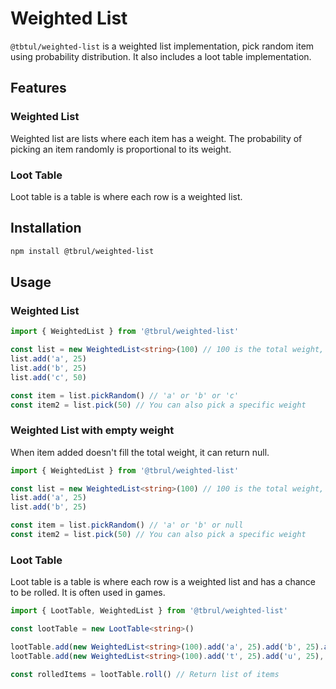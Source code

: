 # Weighted List

`@tbtul/weighted-list` is a weighted list implementation, pick random item using probability distribution. It also includes a loot table implementation.

## Features

### Weighted List

Weighted list are lists where each item has a weight. The probability of picking an item randomly is proportional to its weight.

### Loot Table

Loot table is a table is where each row is a weighted list.

## Installation

```bash
npm install @tbrul/weighted-list
```

## Usage

### Weighted List

```ts
import { WeightedList } from '@tbrul/weighted-list'

const list = new WeightedList<string>(100) // 100 is the total weight, default is 100
list.add('a', 25)
list.add('b', 25)
list.add('c', 50)

const item = list.pickRandom() // 'a' or 'b' or 'c'
const item2 = list.pick(50) // You can also pick a specific weight
```

### Weighted List with empty weight

When item added doesn't fill the total weight, it can return null.

```ts
import { WeightedList } from '@tbrul/weighted-list'

const list = new WeightedList<string>(100) // 100 is the total weight, default is 100
list.add('a', 25)
list.add('b', 25)

const item = list.pickRandom() // 'a' or 'b' or null
const item2 = list.pick(50) // You can also pick a specific weight
```

### Loot Table

Loot table is a table is where each row is a weighted list and has a chance to be rolled. It is often used in games.

```ts
import { LootTable, WeightedList } from '@tbrul/weighted-list'

const lootTable = new LootTable<string>()

lootTable.add(new WeightedList<string>(100).add('a', 25).add('b', 25).add('c', 50), 100)
lootTable.add(new WeightedList<string>(100).add('t', 25).add('u', 25), 50)

const rolledItems = lootTable.roll() // Return list of items
```
